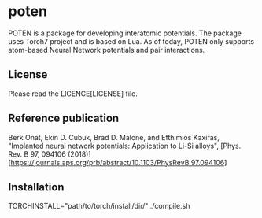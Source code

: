 # poten

POTEN is a package for developing interatomic potentials. The package uses Torch7 project and is based on Lua. As of today, POTEN only supports atom-based Neural Network potentials and pair interactions.

## License

Please read the LICENCE[LICENSE] file.

## Reference publication

Berk Onat, Ekin D. Cubuk, Brad D. Malone, and Efthimios Kaxiras, "Implanted neural network potentials: Application to Li-Si alloys", [Phys. Rev. B 97, 094106 (2018)][https://journals.aps.org/prb/abstract/10.1103/PhysRevB.97.094106]

## Installation

TORCHINSTALL="path/to/torch/install/dir/" ./compile.sh

